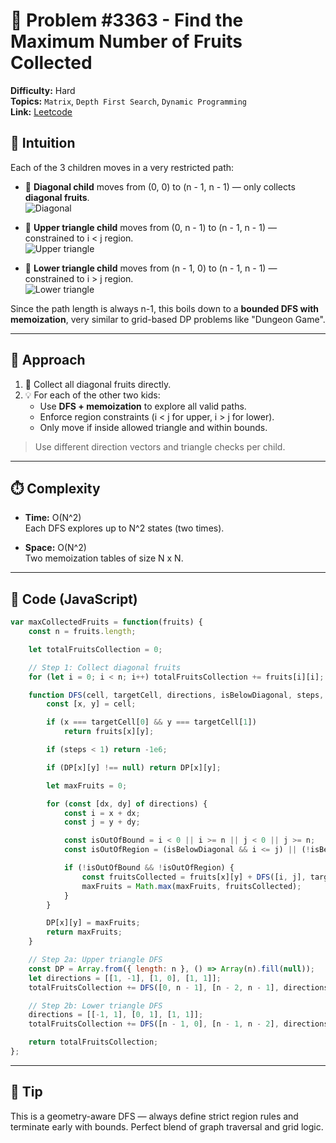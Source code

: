 # 🧩 Problem #3363 - Find the Maximum Number of Fruits Collected

**Difficulty:** Hard  
**Topics:**  `Matrix`, `Depth First Search`, `Dynamic Programming`  
**Link:** [Leetcode](https://leetcode.com/problems/find-the-maximum-number-of-fruits-collected/description/)

## 🧠 Intuition

Each of the 3 children moves in a very restricted path:

- 👶 **Diagonal child** moves from (0, 0) to (n - 1, n - 1) — only collects **diagonal fruits**.  
  ![Diagonal](https://assets.leetcode.com/users/images/3a0d2c2c-2deb-42f1-87a3-0a936b9c896e_1754566397.5500274.png)

- 👶 **Upper triangle child** moves from (0, n - 1) to (n - 1, n - 1) — constrained to i < j region.  
  ![Upper triangle](https://assets.leetcode.com/users/images/a38037d9-de3f-4624-8a3b-a42b0717b189_1754566462.1343813.png)

- 👶 **Lower triangle child** moves from (n - 1, 0) to (n - 1, n - 1) — constrained to i > j region.  
  ![Lower triangle](https://assets.leetcode.com/users/images/245b714a-af0e-43d4-89a6-97222d1b2e59_1754566481.512133.png)

Since the path length is always n-1, this boils down to a **bounded DFS with memoization**, very similar to grid-based DP problems like "Dungeon Game".

---

## 🚀 Approach

1. 🍓 Collect all diagonal fruits directly.
2. 💡 For each of the other two kids:
   - Use **DFS + memoization** to explore all valid paths.
   - Enforce region constraints (i < j for upper, i > j for lower).
   - Only move if inside allowed triangle and within bounds.

> Use different direction vectors and triangle checks per child.

---

## ⏱️ Complexity

- **Time:** O(N^2)  
  Each DFS explores up to N^2 states (two times).

- **Space:** O(N^2)  
  Two memoization tables of size N x N.

---

## 🧾 Code (JavaScript)

```javascript []
var maxCollectedFruits = function(fruits) {
    const n = fruits.length;

    let totalFruitsCollection = 0;

    // Step 1: Collect diagonal fruits
    for (let i = 0; i < n; i++) totalFruitsCollection += fruits[i][i];

    function DFS(cell, targetCell, directions, isBelowDiagonal, steps, DP) {
        const [x, y] = cell;

        if (x === targetCell[0] && y === targetCell[1])
            return fruits[x][y];

        if (steps < 1) return -1e6;

        if (DP[x][y] !== null) return DP[x][y];

        let maxFruits = 0;

        for (const [dx, dy] of directions) {
            const i = x + dx;
            const j = y + dy;

            const isOutOfBound = i < 0 || i >= n || j < 0 || j >= n;
            const isOutOfRegion = (isBelowDiagonal && i <= j) || (!isBelowDiagonal && i >= j);

            if (!isOutOfBound && !isOutOfRegion) {
                const fruitsCollected = fruits[x][y] + DFS([i, j], targetCell, directions, isBelowDiagonal, steps - 1, DP);
                maxFruits = Math.max(maxFruits, fruitsCollected);
            }
        }

        DP[x][y] = maxFruits;
        return maxFruits;
    }

    // Step 2a: Upper triangle DFS
    const DP = Array.from({ length: n }, () => Array(n).fill(null));
    let directions = [[1, -1], [1, 0], [1, 1]];
    totalFruitsCollection += DFS([0, n - 1], [n - 2, n - 1], directions, false, n - 2, DP);

    // Step 2b: Lower triangle DFS
    directions = [[-1, 1], [0, 1], [1, 1]];
    totalFruitsCollection += DFS([n - 1, 0], [n - 1, n - 2], directions, true, n - 2, DP);

    return totalFruitsCollection;
};
```

---

## 🧊 Tip

This is a geometry-aware DFS — always define strict region rules and terminate early with bounds. Perfect blend of graph traversal and grid logic.
